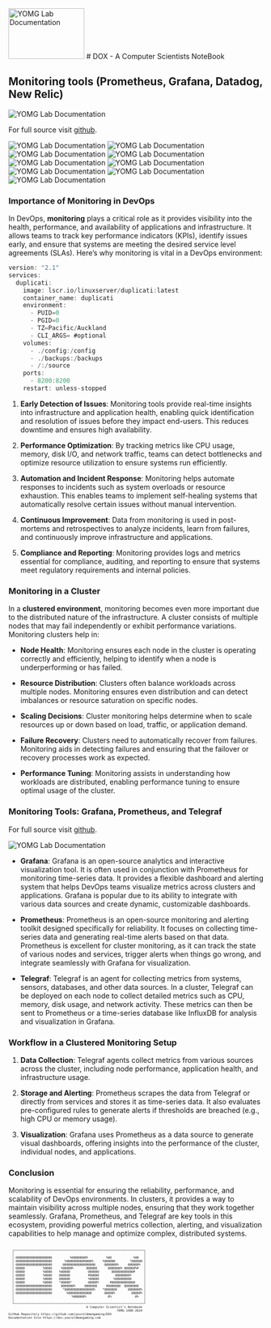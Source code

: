 <img src="../dox.png" width="150" height="100" alt="YOMG Lab Documentation">
# DOX - A Computer Scientists NoteBook

## Monitoring tools (Prometheus, Grafana, Datadog, New Relic)
<img src="../image_2024-10-19_071815187.png" alt="YOMG Lab Documentation">

For full source visit [github](https://github.com/youroldmangaming/Grafana-Telegraf-Prometheus-Promtail.git).

<img src="../du0.png" alt="YOMG Lab Documentation">
<img src="../du1.png" alt="YOMG Lab Documentation">
<img src="../du2.png" alt="YOMG Lab Documentation">
<img src="../du4.png" alt="YOMG Lab Documentation">
<img src="../du5.png" alt="YOMG Lab Documentation">
<img src="../du6.png" alt="YOMG Lab Documentation">
<img src="../du7.png" alt="YOMG Lab Documentation">
<img src="../du8.png" alt="YOMG Lab Documentation">
<img src="../du9.png" alt="YOMG Lab Documentation">


### Importance of Monitoring in DevOps

In DevOps, **monitoring** plays a critical role as it provides visibility into the health, performance, and availability of applications and infrastructure. It allows teams to track key performance indicators (KPIs), identify issues early, and ensure that systems are meeting the desired service level agreements (SLAs). Here’s why monitoring is vital in a DevOps environment:

```c
version: "2.1"
services:
  duplicati:
    image: lscr.io/linuxserver/duplicati:latest
    container_name: duplicati
    environment:
      - PUID=0
      - PGID=0
      - TZ=Pacific/Auckland
      - CLI_ARGS= #optional
    volumes:
      - ./config:/config
      - ./backups:/backups
      - /:/source
    ports:
      - 8200:8200
    restart: unless-stopped
```



1. **Early Detection of Issues**: Monitoring tools provide real-time insights into infrastructure and application health, enabling quick identification and resolution of issues before they impact end-users. This reduces downtime and ensures high availability.
   
2. **Performance Optimization**: By tracking metrics like CPU usage, memory, disk I/O, and network traffic, teams can detect bottlenecks and optimize resource utilization to ensure systems run efficiently.

3. **Automation and Incident Response**: Monitoring helps automate responses to incidents such as system overloads or resource exhaustion. This enables teams to implement self-healing systems that automatically resolve certain issues without manual intervention.

4. **Continuous Improvement**: Data from monitoring is used in post-mortems and retrospectives to analyze incidents, learn from failures, and continuously improve infrastructure and applications.

5. **Compliance and Reporting**: Monitoring provides logs and metrics essential for compliance, auditing, and reporting to ensure that systems meet regulatory requirements and internal policies.

### Monitoring in a Cluster

In a **clustered environment**, monitoring becomes even more important due to the distributed nature of the infrastructure. A cluster consists of multiple nodes that may fail independently or exhibit performance variations. Monitoring clusters help in:

- **Node Health**: Monitoring ensures each node in the cluster is operating correctly and efficiently, helping to identify when a node is underperforming or has failed.
  
- **Resource Distribution**: Clusters often balance workloads across multiple nodes. Monitoring ensures even distribution and can detect imbalances or resource saturation on specific nodes.
  
- **Scaling Decisions**: Cluster monitoring helps determine when to scale resources up or down based on load, traffic, or application demand.
  
- **Failure Recovery**: Clusters need to automatically recover from failures. Monitoring aids in detecting failures and ensuring that the failover or recovery processes work as expected.
  
- **Performance Tuning**: Monitoring assists in understanding how workloads are distributed, enabling performance tuning to ensure optimal usage of the cluster.

### Monitoring Tools: Grafana, Prometheus, and Telegraf
For full source visit [github](https://github.com/youroldmangaming/Grafana-Telegraf-Prometheus-Promtail.git).

<img src="../grafana_dashboard-cluster.png"  alt="YOMG Lab Documentation">



- **Grafana**: Grafana is an open-source analytics and interactive visualization tool. It is often used in conjunction with Prometheus for monitoring time-series data. It provides a flexible dashboard and alerting system that helps DevOps teams visualize metrics across clusters and applications. Grafana is popular due to its ability to integrate with various data sources and create dynamic, customizable dashboards.

- **Prometheus**: Prometheus is an open-source monitoring and alerting toolkit designed specifically for reliability. It focuses on collecting time-series data and generating real-time alerts based on that data. Prometheus is excellent for cluster monitoring, as it can track the state of various nodes and services, trigger alerts when things go wrong, and integrate seamlessly with Grafana for visualization.

- **Telegraf**: Telegraf is an agent for collecting metrics from systems, sensors, databases, and other data sources. In a cluster, Telegraf can be deployed on each node to collect detailed metrics such as CPU, memory, disk usage, and network activity. These metrics can then be sent to Prometheus or a time-series database like InfluxDB for analysis and visualization in Grafana.

### Workflow in a Clustered Monitoring Setup

1. **Data Collection**: Telegraf agents collect metrics from various sources across the cluster, including node performance, application health, and infrastructure usage.
   
2. **Storage and Alerting**: Prometheus scrapes the data from Telegraf or directly from services and stores it as time-series data. It also evaluates pre-configured rules to generate alerts if thresholds are breached (e.g., high CPU or memory usage).
   
3. **Visualization**: Grafana uses Prometheus as a data source to generate visual dashboards, offering insights into the performance of the cluster, individual nodes, and applications.

### Conclusion

Monitoring is essential for ensuring the reliability, performance, and scalability of DevOps environments. In clusters, it provides a way to maintain visibility across multiple nodes, ensuring that they work together seamlessly. Grafana, Prometheus, and Telegraf are key tools in this ecosystem, providing powerful metrics collection, alerting, and visualization capabilities to help manage and optimize complex, distributed systems.


<div style="font-size: 50%;">
  <pre><code>
  ┌────────────────────────────────────────────────────────────────────────┐   
  │                                                                        │   
  │ @@@@@@@@@@@@@@@@@@@@          %@@@@@@@@%          %@@            %@@   │   
  │ @@@@@@@@@@@@@@@@@@@@       %@@@@@@@@@@@@@@%     %@@@@@@        *@@@@@@ │   
  │ @@@@@@@@@@@@@@@@@@@@      @@@@@@@@@@@@@@@@@@     @@@@@@@%     @@@@@@%  │   
  │ @@@@@          %@@@@     %@@@@@%       @@@@@@      @@@@@@@% @@@@@@%#   │   
  │ @@@@@          %@@@@    %@@@@@          @@@@@@       @@@@@@@@@@@@#     │   
  │ @@@@@          %@@@@    @@@@@@          #@@@@@         @@@@@@@@%       │   
  │ @@@@@          %@@@@    @@@@@@          %@@@@@        %@@@@@@@@@       │   
  │ @@@@@          %@@@@    *@@@@@*         @@@@@%      #@@@@@@@@@@@@@     │   
  │ @@@@@@@@@@@@@@@@@@@@     @@@@@@@%     @@@@@@@     #@@@@@@@  @@@@@@@@   │   
  │ @@@@@@@@@@@@@@@@@@@@      *@@@@@@@@@@@@@@@@%    *@@@@@@@      @@@@@@@% │   
  │ @@@@@@@@@@@@@@@@@@@@        %@@@@@@@@@@@@@       @@@@@%         @@@@@% │   
  │                                %@@@@@@%            @%             @%   │   
  │                                                                        │   
  └────────────────────────────────────────────────────────────────────────┘
                                           A Computer Scientist's Notebook
                                                            Y0MG 1990-2024
GitHub Repository https://github.com/youroldmangaming/DOX
Documentation Site https://dox.youroldmangaming.com
  </code></pre>
</div>


